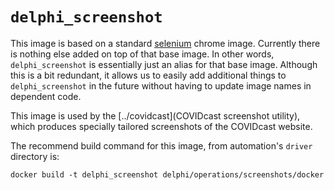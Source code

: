 # `delphi_screenshot`

This image is based on a standard [selenium](https://www.selenium.dev/) chrome
image. Currently there is nothing else added on top of that base image. In
other words, `delphi_screenshot` is essentially just an alias for that base
image. Although this is a bit redundant, it allows us to easily add additional
things to `delphi_screenshot` in the future without having to update image
names in dependent code.

This image is used by the [../covidcast](COVIDcast screenshot utility), which
produces specially tailored screenshots of the COVIDcast website.

The recommend build command for this image, from automation's `driver`
directory is:

```
docker build -t delphi_screenshot delphi/operations/screenshots/docker
```
